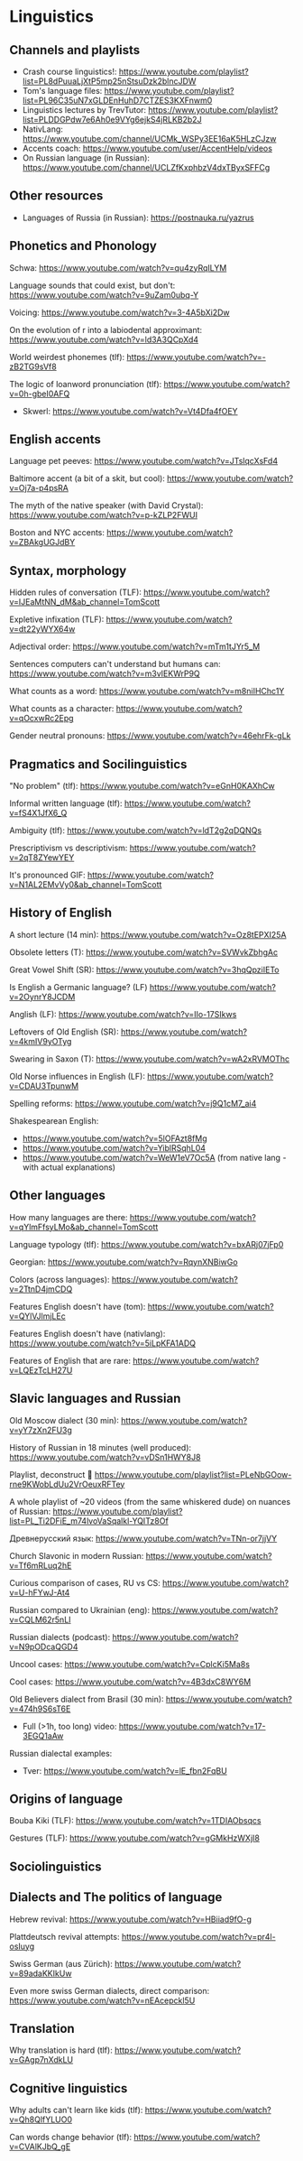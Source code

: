 # Linguistics

## Channels and playlists

* Crash course linguistics!: https://www.youtube.com/playlist?list=PL8dPuuaLjXtP5mp25nStsuDzk2blncJDW
* Tom's language files: https://www.youtube.com/playlist?list=PL96C35uN7xGLDEnHuhD7CTZES3KXFnwm0
* Linguistics lectures by TrevTutor: https://www.youtube.com/playlist?list=PLDDGPdw7e6Ah0e9VYg6ejkS4jRLKB2b2J
* NativLang: https://www.youtube.com/channel/UCMk_WSPy3EE16aK5HLzCJzw
* Accents coach: https://www.youtube.com/user/AccentHelp/videos
* On Russian language (in Russian): https://www.youtube.com/channel/UCLZfKxphbzV4dxTByxSFFCg

## Other resources

* Languages of Russia (in Russian): https://postnauka.ru/yazrus

## Phonetics and Phonology

Schwa: https://www.youtube.com/watch?v=qu4zyRqILYM

Language sounds that could exist, but don't: https://www.youtube.com/watch?v=9uZam0ubq-Y

Voicing: https://www.youtube.com/watch?v=3-4A5bXi2Dw

On the evolution of r into a labiodental approximant: https://www.youtube.com/watch?v=ld3A3QCpXd4



World weirdest phonemes (tlf): https://www.youtube.com/watch?v=-zB2TG9sVf8

The logic of loanword pronunciation (tlf): https://www.youtube.com/watch?v=0h-gbeI0AFQ

* Skwerl: https://www.youtube.com/watch?v=Vt4Dfa4fOEY

## English accents

Language pet peeves: https://www.youtube.com/watch?v=JTslqcXsFd4

Baltimore accent (a bit of a skit, but cool): https://www.youtube.com/watch?v=Oj7a-p4psRA



The myth of the native speaker (with David Crystal): https://www.youtube.com/watch?v=p-kZLP2FWUI

Boston and NYC accents: https://www.youtube.com/watch?v=ZBAkgUGJdBY

## Syntax, morphology

Hidden rules of conversation (TLF): https://www.youtube.com/watch?v=IJEaMtNN_dM&ab_channel=TomScott

Expletive infixation (TLF): https://www.youtube.com/watch?v=dt22yWYX64w

Adjectival order: https://www.youtube.com/watch?v=mTm1tJYr5_M

Sentences computers can't understand but humans can: https://www.youtube.com/watch?v=m3vIEKWrP9Q

What counts as a word: https://www.youtube.com/watch?v=m8niIHChc1Y

What counts as a character: https://www.youtube.com/watch?v=qOcxwRc2Epg

Gender neutral pronouns: https://www.youtube.com/watch?v=46ehrFk-gLk

## Pragmatics and Socilinguistics

"No problem" (tlf): https://www.youtube.com/watch?v=eGnH0KAXhCw

Informal written language (tlf): https://www.youtube.com/watch?v=fS4X1JfX6_Q

Ambiguity (tlf): https://www.youtube.com/watch?v=ldT2g2qDQNQs

Prescriptivism vs descriptivism: https://www.youtube.com/watch?v=2qT8ZYewYEY

It's pronounced GIF: https://www.youtube.com/watch?v=N1AL2EMvVy0&ab_channel=TomScott

## History of English

A short lecture (14 min): https://www.youtube.com/watch?v=Oz8tEPXI25A

Obsolete letters (T): https://www.youtube.com/watch?v=SVWvkZbhgAc

Great Vowel Shift (SR): https://www.youtube.com/watch?v=3hqQpziIETo

Is English a Germanic language? (LF) https://www.youtube.com/watch?v=2OynrY8JCDM

Anglish (LF): https://www.youtube.com/watch?v=IIo-17SIkws

Leftovers of Old English (SR): https://www.youtube.com/watch?v=4kmIV9yOTyg

Swearing in Saxon (T): https://www.youtube.com/watch?v=wA2xRVMOThc



Old Norse influences in English (LF): https://www.youtube.com/watch?v=CDAU3TpunwM

Spelling reforms: https://www.youtube.com/watch?v=j9Q1cM7_ai4

Shakespearean English:

* https://www.youtube.com/watch?v=5lOFAzt8fMg
* https://www.youtube.com/watch?v=YiblRSqhL04
* https://www.youtube.com/watch?v=WeW1eV7Oc5A (from native lang - with actual explanations)

## Other languages

How many languages are there: https://www.youtube.com/watch?v=qYlmFfsyLMo&ab_channel=TomScott

Language typology (tlf): https://www.youtube.com/watch?v=bxARj07jFp0



Georgian: https://www.youtube.com/watch?v=RqynXNBiwGo

Colors (across languages): https://www.youtube.com/watch?v=2TtnD4jmCDQ

Features English doesn't have (tom): https://www.youtube.com/watch?v=QYlVJlmjLEc

Features English doesn't have (nativlang): https://www.youtube.com/watch?v=5iLpKFA1ADQ

Features of English that are rare: https://www.youtube.com/watch?v=LQEzTcLH27U

## Slavic languages and Russian

Old Moscow dialect (30 min): https://www.youtube.com/watch?v=yY7zXn2FU3g

History of Russian in 18 minutes (well produced): https://www.youtube.com/watch?v=vDSn1HWY8J8



Playlist, deconstruct 🔴 https://www.youtube.com/playlist?list=PLeNbGOow-rne9KWobLdUu2VrOeuxRFTey

A whole playlist of ~20 videos (from the same whiskered dude) on nuances of Russian: https://www.youtube.com/playlist?list=PL_Ti2DFiE_m74lvoVaSqalkl-YQITz8Of

Древнерусский язык: https://www.youtube.com/watch?v=TNn-or7jjVY

Church Slavonic in modern Russian: https://www.youtube.com/watch?v=Tf6mRLuq2hE

Curious comparison of cases, RU vs CS: https://www.youtube.com/watch?v=U-hFYwJ-At4

Russian compared to Ukrainian (eng): https://www.youtube.com/watch?v=CQLM62r5nLI

Russian dialects (podcast): https://www.youtube.com/watch?v=N9pODcaQGD4

Uncool cases: https://www.youtube.com/watch?v=CplcKi5Ma8s

Cool cases: https://www.youtube.com/watch?v=4B3dxC8WY6M

Old Believers dialect from Brasil (30 min): https://www.youtube.com/watch?v=474h9S6sT6E

* Full (>1h, too long) video: https://www.youtube.com/watch?v=17-3EGQ1aAw

Russian dialectal examples:

* Tver: https://www.youtube.com/watch?v=lE_fbn2FqBU

## Origins of language

Bouba Kiki (TLF): https://www.youtube.com/watch?v=1TDIAObsqcs

Gestures (TLF): https://www.youtube.com/watch?v=gGMkHzWXjI8

## Sociolinguistics

## Dialects and The politics of language

Hebrew revival: https://www.youtube.com/watch?v=HBiiad9fO-g

Plattdeutsch revival attempts: https://www.youtube.com/watch?v=pr4l-osIuyg

Swiss German (aus Zürich): https://www.youtube.com/watch?v=89adaKKIkUw

Even more swiss German dialects, direct comparison: https://www.youtube.com/watch?v=nEAcepckl5U

## Translation

Why translation is hard (tlf): https://www.youtube.com/watch?v=GAgp7nXdkLU

## Cognitive linguistics

Why adults can't learn like kids (tlf): https://www.youtube.com/watch?v=Qh8QlfYLUO0

Can words change behavior (tlf): https://www.youtube.com/watch?v=CVAlKJbQ_gE